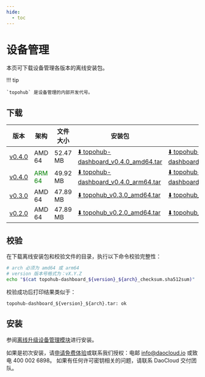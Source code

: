 ```yaml
---
hide:
  - toc
---
```


# 设备管理

本页可下载设备管理各版本的离线安装包。

!!! tip

    `topohub` 是设备管理的内部开发代号。

## 下载

| 版本 | 架构 | 文件大小 | 安装包 | 校验文件 | 更新日期 |
| ---- | ---- | -------- | ------ | -------- | -------- |
| [v0.4.0](../../topohub/intro/release-notes.md) | AMD 64 | 52.47 MB | [:arrow_down: topohub-dashboard_v0.4.0_amd64.tar](https://qiniu-download-public.daocloud.io/DaoCloud_Enterprise/topohub-dashboard_v0.4.0_amd64.tar) | [:arrow_down: topohub-dashboard_v0.4.0_amd64_checksum.sha512sum](https://qiniu-download-public.daocloud.io/DaoCloud_Enterprise/topohub-dashboard_v0.4.0_amd64_checksum.sha512sum) | 2025-08-29 |
| [v0.4.0](../../topohub/intro/release-notes.md) | <font color="green">ARM 64</font> | 49.92 MB | [:arrow_down: topohub-dashboard_v0.4.0_arm64.tar](https://qiniu-download-public.daocloud.io/DaoCloud_Enterprise/topohub-dashboard_v0.4.0_arm64.tar) | [:arrow_down: topohub-dashboard_v0.4.0_arm64_checksum.sha512sum](https://qiniu-download-public.daocloud.io/DaoCloud_Enterprise/topohub-dashboard_v0.4.0_arm64_checksum.sha512sum) | 2025-08-29 |
| [v0.3.0](../../topohub/intro/release-notes.md) | AMD 64 | 47.89 MB | [:arrow_down: topohub_v0.3.0_amd64.tar](https://qiniu-download-public.daocloud.io/DaoCloud_Enterprise/topohub_v0.3.0_amd64.tar) | [:arrow_down: topohub_v0.3.0_amd64_checksum.sha512sum](https://qiniu-download-public.daocloud.io/DaoCloud_Enterprise/topohub_v0.3.0_amd64_checksum.sha512sum) | 2025-06-27 |
| [v0.2.0](../../topohub/intro/release-notes.md) | AMD 64 | 47.89 MB | [:arrow_down: topohub_v0.2.0_amd64.tar](https://qiniu-download-public.daocloud.io/DaoCloud_Enterprise/topohub_v0.2.0_amd64.tar) | [:arrow_down: topohub_v0.2.0_amd64_checksum.sha512sum](https://qiniu-download-public.daocloud.io/DaoCloud_Enterprise/topohub_v0.2.0_amd64_checksum.sha512sum) | 2025-06-17 |

## 校验

在下载离线安装包和校验文件的目录，执行以下命令校验完整性：

```sh
# arch 必须为 amd64 或 arm64
# version 版本号格式为：vX.Y.Z
echo "$(cat topohub-dashboard_${version}_${arch}_checksum.sha512sum)" | sha512sum -c
```

校验成功后打印结果类似于：

```none
topohub-dashboard_${version}_${arch}.tar: ok
```

## 安装

参阅[离线升级设备管理模块](../../topohub/intro/offline-upgrade.md)进行安装。

如果是初次安装，请[申请免费体验](../../dce/license0.md)或联系我们授权：电邮 info@daocloud.io 或致电 400 002 6898。
如果有任何许可密钥相关的问题，请联系 DaoCloud 交付团队。
